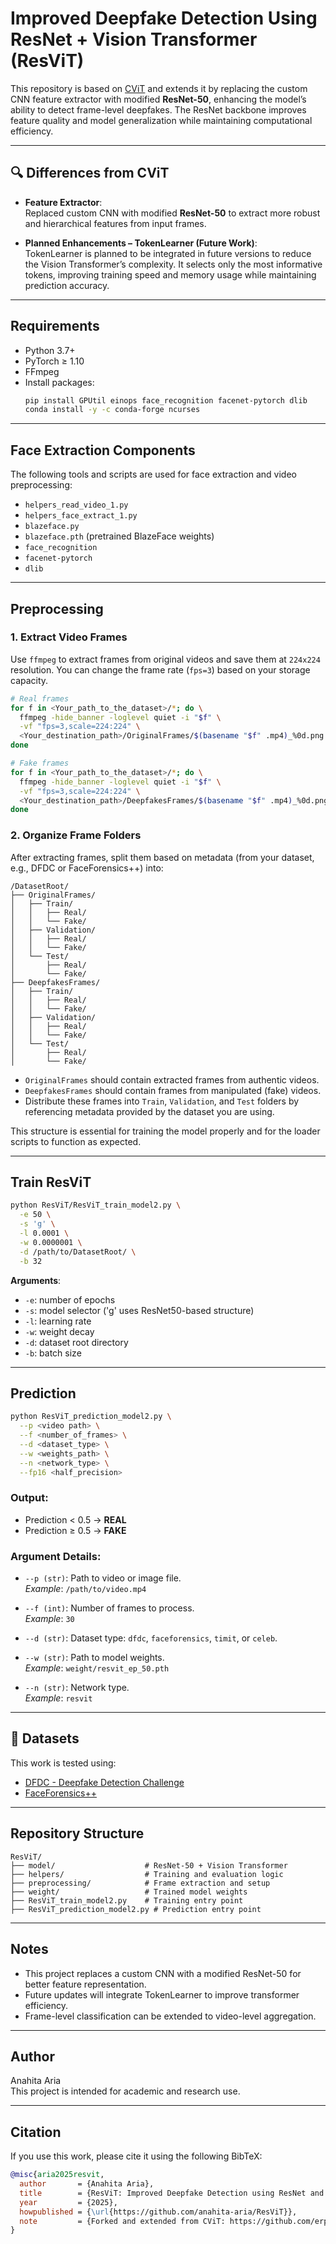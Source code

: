 # Improved Deepfake Detection Using ResNet + Vision Transformer (ResViT)

This repository is based on [CViT](https://github.com/erprogs/CViT) and extends it by replacing the custom CNN feature extractor with modified **ResNet-50**, enhancing the model’s ability to detect frame-level deepfakes. The ResNet backbone improves feature quality and model generalization while maintaining computational efficiency.

---

## 🔍 Differences from CViT

- **Feature Extractor**:  
  Replaced custom CNN with modified **ResNet-50** to extract more robust and hierarchical features from input frames.

- **Planned Enhancements – TokenLearner (Future Work)**:  
  TokenLearner is planned to be integrated in future versions to reduce the Vision Transformer’s complexity. It selects only the most informative tokens, improving training speed and memory usage while maintaining prediction accuracy.

---

## Requirements

- Python 3.7+
- PyTorch ≥ 1.10
- FFmpeg
- Install packages:
  ```bash
  pip install GPUtil einops face_recognition facenet-pytorch dlib
  conda install -y -c conda-forge ncurses
  ```

---

##  Face Extraction Components

The following tools and scripts are used for face extraction and video preprocessing:

- `helpers_read_video_1.py`
- `helpers_face_extract_1.py`
- `blazeface.py`
- `blazeface.pth` (pretrained BlazeFace weights)
- `face_recognition`
- `facenet-pytorch`
- `dlib`

---

##  Preprocessing

### 1. Extract Video Frames

Use `ffmpeg` to extract frames from original videos and save them at `224x224` resolution. You can change the frame rate (`fps=3`) based on your storage capacity.

```bash
# Real frames
for f in <Your_path_to_the_dataset>/*; do \
  ffmpeg -hide_banner -loglevel quiet -i "$f" \
  -vf "fps=3,scale=224:224" \
  <Your_destination_path>/OriginalFrames/$(basename "$f" .mp4)_%0d.png ; \
done

# Fake frames
for f in <Your_path_to_the_dataset>/*; do \
  ffmpeg -hide_banner -loglevel quiet -i "$f" \
  -vf "fps=3,scale=224:224" \
  <Your_destination_path>/DeepfakesFrames/$(basename "$f" .mp4)_%0d.png ; \
done
```

### 2. Organize Frame Folders

After extracting frames, split them based on metadata (from your dataset, e.g., DFDC or FaceForensics++) into:


```
/DatasetRoot/
├── OriginalFrames/
│   ├── Train/
│   │   ├── Real/
│   │   └── Fake/
│   ├── Validation/
│   │   ├── Real/
│   │   └── Fake/
│   └── Test/
│       ├── Real/
│       └── Fake/
├── DeepfakesFrames/
│   ├── Train/
│   │   ├── Real/
│   │   └── Fake/
│   ├── Validation/
│   │   ├── Real/
│   │   └── Fake/
│   └── Test/
│       ├── Real/
│       └── Fake/
```

- `OriginalFrames` should contain extracted frames from authentic videos.
- `DeepfakesFrames` should contain frames from manipulated (fake) videos.
- Distribute these frames into `Train`, `Validation`, and `Test` folders by referencing metadata provided by the dataset you are using.

This structure is essential for training the model properly and for the loader scripts to function as expected.

---

##  Train ResViT

```bash
python ResViT/ResViT_train_model2.py \
  -e 50 \
  -s 'g' \
  -l 0.0001 \
  -w 0.0000001 \
  -d /path/to/DatasetRoot/ \
  -b 32
```

**Arguments**:
- `-e`: number of epochs
- `-s`: model selector ('g' uses ResNet50-based structure)
- `-l`: learning rate
- `-w`: weight decay
- `-d`: dataset root directory
- `-b`: batch size

---

##  Prediction

```bash
python ResViT_prediction_model2.py \
  --p <video path> \
  --f <number_of_frames> \
  --d <dataset_type> \
  --w <weights_path> \
  --n <network_type> \
  --fp16 <half_precision>
```

### Output:
- Prediction < 0.5 → **REAL**
- Prediction ≥ 0.5 → **FAKE**

### Argument Details:

- `--p (str)`: Path to video or image file.  
  *Example*: `/path/to/video.mp4`

- `--f (int)`: Number of frames to process.  
  *Example*: `30`

- `--d (str)`: Dataset type: `dfdc`, `faceforensics`, `timit`, or `celeb`.

- `--w (str)`: Path to model weights.  
  *Example*: `weight/resvit_ep_50.pth`

- `--n (str)`: Network type.  
  *Example*: `resvit`


---

## 📄 Datasets

This work is tested using:

- [DFDC - Deepfake Detection Challenge](https://ai.facebook.com/datasets/dfdc)
- [FaceForensics++](https://github.com/ondyari/FaceForensics)

---

## Repository Structure

```
ResViT/
├── model/                    # ResNet-50 + Vision Transformer
├── helpers/                  # Training and evaluation logic
├── preprocessing/            # Frame extraction and setup
├── weight/                   # Trained model weights
├── ResViT_train_model2.py    # Training entry point
├── ResViT_prediction_model2.py # Prediction entry point
```

---

##  Notes

- This project replaces a custom CNN with a modified ResNet-50 for better feature representation.
- Future updates will integrate TokenLearner to improve transformer efficiency.
- Frame-level classification can be extended to video-level aggregation.

---

##  Author

Anahita Aria  
This project is intended for academic and research use.

---

##  Citation

If you use this work, please cite it using the following BibTeX:

```bibtex
@misc{aria2025resvit,
  author       = {Anahita Aria},
  title        = {ResViT: Improved Deepfake Detection using ResNet and Vision Transformer},
  year         = {2025},
  howpublished = {\url{https://github.com/anahita-aria/ResViT}},
  note         = {Forked and extended from CViT: https://github.com/erprogs/CViT}
}
```
